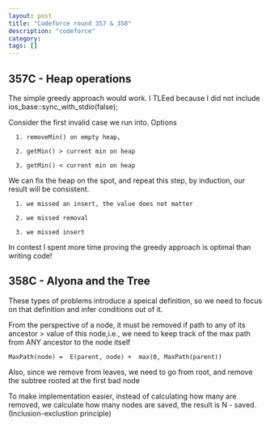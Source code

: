 ```yaml
---
layout: post
title: "Codeforce round 357 & 358"
description: "codeforce"
category: 
tags: []
---
```


357C - Heap operations
-------
The simple greedy approach would work. I TLEed because I did not include ios_base::sync_with_stdio(false);

Consider the first invalid case we run into. Options
```
  1. removeMin() on empty heap,

  2. getMin() > current min on heap

  3. getMin() < current min on heap
```

We can fix the heap on the spot, and repeat this step, by induction, our result will be consistent.

```
  1. we missed an insert, the value does not matter
  
  2. we missed removal

  3. we missed insert

```

In contest I spent more time proving the greedy approach is optimal than writing code!


358C - Alyona and the Tree
-------
These types of problems introduce a speical definition, so we need to focus on that definition and infer conditions out of it.

From the perspective of a node, it must be removed if path to any of its ancestor > value of this node,i.e., we need to keep track of the
max path from ANY ancestor to the node itself

```
MaxPath(node) =  E(parent, node) +  max(0, MaxPath(parent))
```

Also, since we remove from leaves, we need to go from root, and remove the subtree rooted at the first bad node 

To make implementation easier, instead of calculating how many are removed, we calculate how many nodes are saved, the result is N - saved. (Inclusion-exclustion principle)






